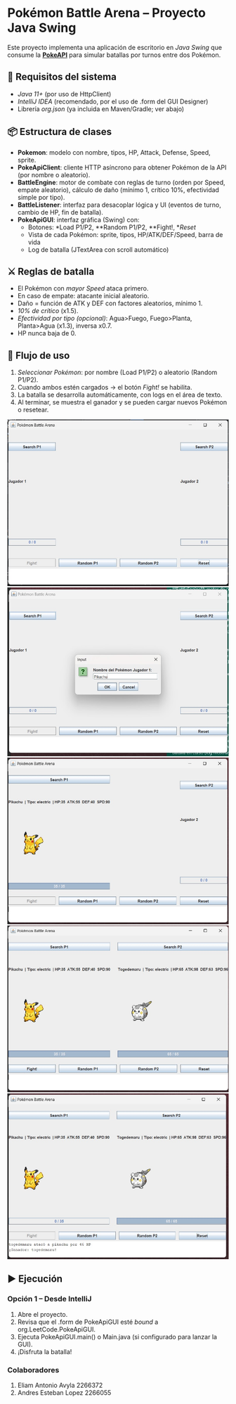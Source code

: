 # Pokémon Battle Arena – Proyecto Java Swing

Este proyecto implementa una aplicación de escritorio en *Java Swing* que consume la **[PokeAPI](https://pokeapi.co/)** para simular batallas por turnos entre dos Pokémon.

## 🚀 Requisitos del sistema
- *Java 11+* (por uso de HttpClient)
- *IntelliJ IDEA* (recomendado, por el uso de .form del GUI Designer)
- Librería *org.json* (ya incluida en Maven/Gradle; ver abajo)

## 📦 Estructura de clases
- **Pokemon**: modelo con nombre, tipos, HP, Attack, Defense, Speed, sprite.
- **PokeApiClient**: cliente HTTP asíncrono para obtener Pokémon de la API (por nombre o aleatorio).
- **BattleEngine**: motor de combate con reglas de turno (orden por Speed, empate aleatorio), cálculo de daño (mínimo 1, crítico 10%, efectividad simple por tipo).
- **BattleListener**: interfaz para desacoplar lógica y UI (eventos de turno, cambio de HP, fin de batalla).
- **PokeApiGUI**: interfaz gráfica (Swing) con:
    - Botones: *Load P1/P2, **Random P1/P2, **Fight!, **Reset*
    - Vista de cada Pokémon: sprite, tipos, HP/ATK/DEF/Speed, barra de vida
    - Log de batalla (JTextArea con scroll automático)

## ⚔ Reglas de batalla
- El Pokémon con *mayor Speed* ataca primero.
- En caso de empate: atacante inicial aleatorio.
- Daño = función de ATK y DEF con factores aleatorios, mínimo 1.
- *10% de crítico* (x1.5).
- *Efectividad por tipo (opcional)*: Agua>Fuego, Fuego>Planta, Planta>Agua (x1.3), inversa x0.7.
- HP nunca baja de 0.

## 📑 Flujo de uso
1. *Seleccionar Pokémon*: por nombre (Load P1/P2) o aleatorio (Random P1/P2).
2. Cuando ambos estén cargados → el botón *Fight!* se habilita.
3. La batalla se desarrolla automáticamente, con logs en el área de texto.
4. Al terminar, se muestra el ganador y se pueden cargar nuevos Pokémon o resetear.


![Inicio](screenshots/Inicio.jpg)
![SearchP1](screenshots/SearchP1.jpg)
![ViewP1.jpg](screenshots/ViewP1.jpg)
![View.jpg](screenshots/View.jpg)
![Fin.jpg](screenshots/Fin.jpg)

## ▶ Ejecución
### Opción 1 – Desde IntelliJ
1. Abre el proyecto.
2. Revisa que el .form de PokeApiGUI esté *bound* a org.LeetCode.PokeApiGUI.
3. Ejecuta PokeApiGUI.main() o Main.java (si configurado para lanzar la GUI).
4. ¡Disfruta la batalla!

### Colaboradores
1. Eliam Antonio Avyla 2266372
2. Andres Esteban Lopez 2266055


